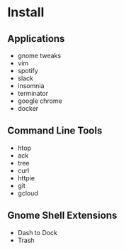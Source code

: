 # Install

## Applications

- gnome tweaks
- vim
- spotify
- slack
- insomnia
- terminator
- google chrome
- docker

## Command Line Tools

- htop
- ack
- tree
- curl
- httpie
- git
- gcloud

## Gnome Shell Extensions

- Dash to Dock
- Trash
